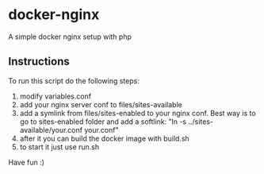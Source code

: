 # docker-nginx
A simple docker nginx setup with php 

## Instructions

To run this script do the following steps:

1. modify variables.conf
2. add your nginx server conf to files/sites-available
3. add a symlink from files/sites-enabled to your nginx conf. Best way is to go to sites-enabled folder and add a softlink: "ln -s ../sites-available/your.conf your.conf"
4. after it you can build the docker image with build.sh
5. to start it just use run.sh

Have fun :)
